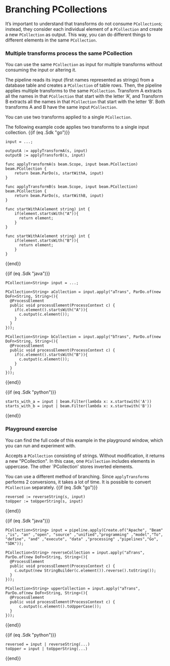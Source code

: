 <!--
Licensed under the Apache License, Version 2.0 (the "License");
you may not use this file except in compliance with the License.
You may obtain a copy of the License at
http://www.apache.org/licenses/LICENSE-2.0
Unless required by applicable law or agreed to in writing, software
distributed under the License is distributed on an "AS IS" BASIS,
WITHOUT WARRANTIES OR CONDITIONS OF ANY KIND, either express or implied.
See the License for the specific language governing permissions and
limitations under the License.
-->
# Branching PCollections

It’s important to understand that transforms do not consume `PCollection`s; instead, they consider each individual element of a `PCollection` and create a new `PCollection` as output. This way, you can do different things to different elements in the same `PCollection`.

### Multiple transforms process the same PCollection

You can use the same `PCollection` as input for multiple transforms without consuming the input or altering it.

The pipeline reads its input (first names represented as strings) from a database table and creates a `PCollection` of table rows. Then, the pipeline applies multiple transforms to the same `PCollection`. Transform A extracts all the names in that `PCollection` that start with the letter ‘A’, and Transform B extracts all the names in that `PCollection` that start with the letter ‘B’. Both transforms A and B have the same input `PCollection`.

You can use two transforms applied to a single `PCollection`.

The following example code applies two transforms to a single input collection.
{{if (eq .Sdk "go")}}
```
input = ...;

outputA := applyTransformA(s, input)
outputB := applyTransforB(s, input)

func applyTransformA(s beam.Scope, input beam.PCollection) beam.PCollection {
	return beam.ParDo(s, startWithA, input)
}

func applyTransformB(s beam.Scope, input beam.PCollection) beam.PCollection {
	return beam.ParDo(s, startWithB, input)
}

func startWithA(element string) int {
	if(element.startsWith("A")){
      return element;
    }
}

func startWithA(element string) int {
	if(element.startsWith("B")){
      return element;
    }
}
```
{{end}}

{{if (eq .Sdk "java")}}
```
PCollection<String> input = ...;

PCollection<String> aCollection = input.apply("aTrans", ParDo.of(new DoFn<String, String>(){
  @ProcessElement
  public void processElement(ProcessContext c) {
    if(c.element().startsWith("A")){
      c.output(c.element());
    }
  }
}));

PCollection<String> bCollection = input.apply("bTrans", ParDo.of(new DoFn<String, String>(){
  @ProcessElement
  public void processElement(ProcessContext c) {
    if(c.element().startsWith("B")){
      c.output(c.element());
    }
  }
}));
```
{{end}}

{{if (eq .Sdk "python")}}
```
starts_with_a = input | beam.Filter(lambda x: x.startswith('A'))
starts_with_b = input | beam.Filter(lambda x: x.startswith('B'))
```
{{end}}

### Playground exercise

You can find the full code of this example in the playground window, which you can run and experiment with.

Accepts a `PCollection` consisting of strings. Without modification, it returns a new "PCollection". In this case, one `PCollection` includes elements in uppercase. The other `PCollection' stores inverted elements.

You can use a different method of branching. Since `applyTransforms` performs 2 conversions, it takes a lot of time. It is possible to convert `PCollection` separately.
{{if (eq .Sdk "go")}}
```
reversed := reverseString(s, input)
toUpper := toUpperString(s, input)
```
{{end}}

{{if (eq .Sdk "java")}}
```
PCollection<String> input = pipeline.apply(Create.of("Apache", "Beam" ,"is", "an" ,"open", "source" ,"unified","programming" ,"model","To", "define", "and" ,"execute", "data" ,"processing" ,"pipelines","Go", "SDK"));

PCollection<String> reverseCollection = input.apply("aTrans", ParDo.of(new DoFn<String, String>(){
  @ProcessElement
  public void processElement(ProcessContext c) {
    c.output(new StringBuilder(c.element()).reverse().toString());
  }
}));

PCollection<String> upperCollection = input.apply("aTrans", ParDo.of(new DoFn<String, String>(){
  @ProcessElement
  public void processElement(ProcessContext c) {
      c.output(c.element().toUpperCase());
  }
}));
```
{{end}}

{{if (eq .Sdk "python")}}
```
reversed = input | reverseString(...)
toUpper = input | toUpperString(...)
```
{{end}}